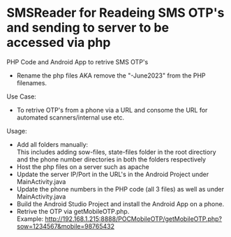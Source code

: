 # SMSReader for Readeing SMS OTP's and sending to server to be accessed via php
PHP Code and Android App to retrive SMS OTP's

- Rename the php files AKA remove the "-June2023" from the PHP filenames.

Use Case:
- To retrive OTP's from a phone via a URL and consome the URL for automated scanners/internal use etc.

Usage:
- Add all folders manually:<br>
  This includes adding sow-files, state-files folder in the root directiory and the phone number directories in both the folders respectively 
- Host the php files on a server such as apache
- Update the server IP/Port in the URL's in the Android Project under MainActivity.java
- Update the phone numbers in the PHP code (all 3 files) as well as under MainActivity.java
- Build the Android Studio Project and install the Android App on a phone.
- Retrive the OTP via getMobileOTP.php.<br>
  Example: http://192.168.1.215:8888/POCMobileOTP/getMobileOTP.php?sow=1234567&mobile=98765432

